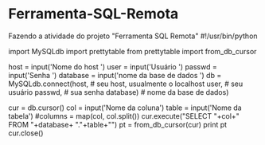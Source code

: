 # Ferramenta-SQL-Remota
Fazendo a atividade do projeto "Ferramenta SQL Remota"
#!/usr/bin/python

import MySQLdb
import prettytable
from prettytable import from_db_cursor

host = input('Nome do host ')
user = input('Usuário ')
passwd = input('Senha ')
database = input('nome da base de dados ')
db = MySQLdb.connect(host, # seu host, usualmente o localhost
                     user, # seu usuário
                      passwd, # sua senha
                      database) # nome da base de dados)
                      
cur = db.cursor() 
col = input('Nome da coluna')
table = input('Nome da tabela')
#columns = map(col, col.split())
cur.execute("SELECT "+col+" FROM "+database+ "."+table+"")
pt = from_db_cursor(cur)
print pt
cur.close()
